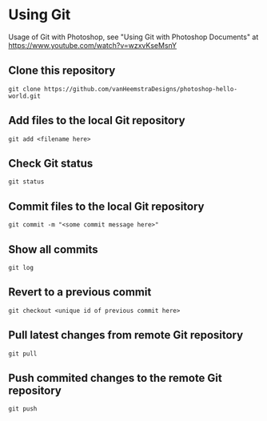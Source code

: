 # Using Git

Usage of Git with Photoshop, see "Using Git with Photoshop Documents" at https://www.youtube.com/watch?v=wzxvKseMsnY

## Clone this repository

```
git clone https://github.com/vanHeemstraDesigns/photoshop-hello-world.git
```

## Add files to the local Git repository

```
git add <filename here> 
```

## Check Git status

```
git status
```

## Commit files to the local Git repository

```
git commit -m "<some commit message here>"
```

## Show all commits

```
git log
```

## Revert to a previous commit

```
git checkout <unique id of previous commit here>
```

## Pull latest changes from remote Git repository

```
git pull
```

## Push commited changes to the remote Git repository

```
git push
```
